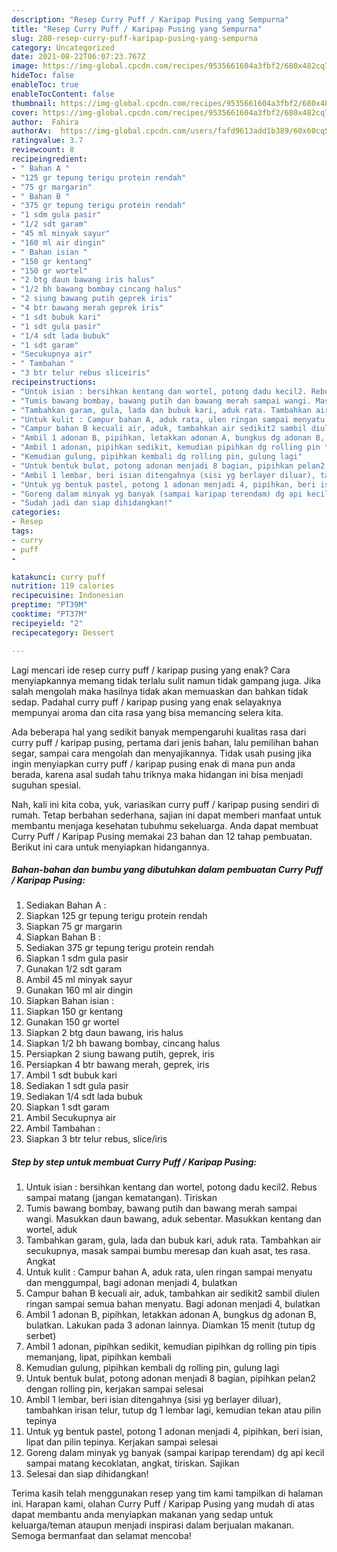 ```yaml
---
description: "Resep Curry Puff / Karipap Pusing yang Sempurna"
title: "Resep Curry Puff / Karipap Pusing yang Sempurna"
slug: 280-resep-curry-puff-karipap-pusing-yang-sempurna
category: Uncategorized
date: 2021-08-22T06:07:23.767Z
image: https://img-global.cpcdn.com/recipes/9535661604a3fbf2/680x482cq70/curry-puff-karipap-pusing-foto-resep-utama.jpg
hideToc: false
enableToc: true
enableTocContent: false
thumbnail: https://img-global.cpcdn.com/recipes/9535661604a3fbf2/680x482cq70/curry-puff-karipap-pusing-foto-resep-utama.jpg
cover: https://img-global.cpcdn.com/recipes/9535661604a3fbf2/680x482cq70/curry-puff-karipap-pusing-foto-resep-utama.jpg
author:  Fahira
authorAv:  https://img-global.cpcdn.com/users/fafd9613add1b389/60x60cq50/avatar.jpg
ratingvalue: 3.7
reviewcount: 8
recipeingredient:
- " Bahan A "
- "125 gr tepung terigu protein rendah"
- "75 gr margarin"
- " Bahan B "
- "375 gr tepung terigu protein rendah"
- "1 sdm gula pasir"
- "1/2 sdt garam"
- "45 ml minyak sayur"
- "160 ml air dingin"
- " Bahan isian "
- "150 gr kentang"
- "150 gr wortel"
- "2 btg daun bawang iris halus"
- "1/2 bh bawang bombay cincang halus"
- "2 siung bawang putih geprek iris"
- "4 btr bawang merah geprek iris"
- "1 sdt bubuk kari"
- "1 sdt gula pasir"
- "1/4 sdt lada bubuk"
- "1 sdt garam"
- "Secukupnya air"
- " Tambahan "
- "3 btr telur rebus sliceiris"
recipeinstructions:
- "Untuk isian : bersihkan kentang dan wortel, potong dadu kecil2. Rebus sampai matang (jangan kematangan). Tiriskan"
- "Tumis bawang bombay, bawang putih dan bawang merah sampai wangi. Masukkan daun bawang, aduk sebentar. Masukkan kentang dan wortel, aduk"
- "Tambahkan garam, gula, lada dan bubuk kari, aduk rata. Tambahkan air secukupnya, masak sampai bumbu meresap dan kuah asat, tes rasa. Angkat"
- "Untuk kulit : Campur bahan A, aduk rata, ulen ringan sampai menyatu dan menggumpal, bagi adonan menjadi 4, bulatkan"
- "Campur bahan B kecuali air, aduk, tambahkan air sedikit2 sambil diulen ringan sampai semua bahan menyatu. Bagi adonan menjadi 4, bulatkan"
- "Ambil 1 adonan B, pipihkan, letakkan adonan A, bungkus dg adonan B, bulatkan. Lakukan pada 3 adonan lainnya. Diamkan 15 menit (tutup dg serbet)"
- "Ambil 1 adonan, pipihkan sedikit, kemudian pipihkan dg rolling pin tipis memanjang, lipat, pipihkan kembali"
- "Kemudian gulung, pipihkan kembali dg rolling pin, gulung lagi"
- "Untuk bentuk bulat, potong adonan menjadi 8 bagian, pipihkan pelan2 dengan rolling pin, kerjakan sampai selesai"
- "Ambil 1 lembar, beri isian ditengahnya (sisi yg berlayer diluar), tambahkan irisan telur, tutup dg 1 lembar lagi, kemudian tekan atau pilin tepinya"
- "Untuk yg bentuk pastel, potong 1 adonan menjadi 4, pipihkan, beri isian, lipat dan pilin tepinya. Kerjakan sampai selesai"
- "Goreng dalam minyak yg banyak (sampai karipap terendam) dg api kecil sampai matang kecoklatan, angkat, tiriskan. Sajikan"
- "Sudah jadi dan siap dihidangkan!"
categories:
- Resep
tags:
- curry
- puff
- 

katakunci: curry puff  
nutrition: 119 calories
recipecuisine: Indonesian
preptime: "PT39M"
cooktime: "PT37M"
recipeyield: "2"
recipecategory: Dessert

---
```



Lagi mencari ide resep curry puff / karipap pusing yang enak? Cara menyiapkannya memang tidak terlalu sulit namun tidak gampang juga. Jika salah mengolah maka hasilnya tidak akan memuaskan dan bahkan tidak sedap. Padahal curry puff / karipap pusing yang enak selayaknya mempunyai aroma dan cita rasa yang bisa memancing selera kita.


Ada beberapa hal yang sedikit banyak mempengaruhi kualitas rasa dari curry puff / karipap pusing, pertama dari jenis bahan, lalu pemilihan bahan segar, sampai cara mengolah dan menyajikannya. Tidak usah pusing jika ingin menyiapkan curry puff / karipap pusing enak di mana pun anda berada, karena asal sudah tahu triknya maka hidangan ini bisa menjadi suguhan spesial.




Nah, kali ini kita coba, yuk, variasikan curry puff / karipap pusing sendiri di rumah. Tetap berbahan sederhana, sajian ini dapat memberi manfaat untuk membantu menjaga kesehatan tubuhmu sekeluarga. Anda dapat membuat Curry Puff / Karipap Pusing memakai 23 bahan dan 12 tahap pembuatan. Berikut ini cara untuk menyiapkan hidangannya.

<!--inarticleads1-->

##### Bahan-bahan dan bumbu yang dibutuhkan dalam pembuatan Curry Puff / Karipap Pusing:

1. Sediakan  Bahan A :
1. Siapkan 125 gr tepung terigu protein rendah
1. Siapkan 75 gr margarin
1. Siapkan  Bahan B :
1. Sediakan 375 gr tepung terigu protein rendah
1. Siapkan 1 sdm gula pasir
1. Gunakan 1/2 sdt garam
1. Ambil 45 ml minyak sayur
1. Gunakan 160 ml air dingin
1. Siapkan  Bahan isian :
1. Siapkan 150 gr kentang
1. Gunakan 150 gr wortel
1. Siapkan 2 btg daun bawang, iris halus
1. Siapkan 1/2 bh bawang bombay, cincang halus
1. Persiapkan 2 siung bawang putih, geprek, iris
1. Persiapkan 4 btr bawang merah, geprek, iris
1. Ambil 1 sdt bubuk kari
1. Sediakan 1 sdt gula pasir
1. Sediakan 1/4 sdt lada bubuk
1. Siapkan 1 sdt garam
1. Ambil Secukupnya air
1. Ambil  Tambahan :
1. Siapkan 3 btr telur rebus, slice/iris




<!--inarticleads2-->

##### Step by step untuk membuat Curry Puff / Karipap Pusing:

1. Untuk isian : bersihkan kentang dan wortel, potong dadu kecil2. Rebus sampai matang (jangan kematangan). Tiriskan
1. Tumis bawang bombay, bawang putih dan bawang merah sampai wangi. Masukkan daun bawang, aduk sebentar. Masukkan kentang dan wortel, aduk
1. Tambahkan garam, gula, lada dan bubuk kari, aduk rata. Tambahkan air secukupnya, masak sampai bumbu meresap dan kuah asat, tes rasa. Angkat
1. Untuk kulit : Campur bahan A, aduk rata, ulen ringan sampai menyatu dan menggumpal, bagi adonan menjadi 4, bulatkan
1. Campur bahan B kecuali air, aduk, tambahkan air sedikit2 sambil diulen ringan sampai semua bahan menyatu. Bagi adonan menjadi 4, bulatkan
1. Ambil 1 adonan B, pipihkan, letakkan adonan A, bungkus dg adonan B, bulatkan. Lakukan pada 3 adonan lainnya. Diamkan 15 menit (tutup dg serbet)
1. Ambil 1 adonan, pipihkan sedikit, kemudian pipihkan dg rolling pin tipis memanjang, lipat, pipihkan kembali
1. Kemudian gulung, pipihkan kembali dg rolling pin, gulung lagi
1. Untuk bentuk bulat, potong adonan menjadi 8 bagian, pipihkan pelan2 dengan rolling pin, kerjakan sampai selesai
1. Ambil 1 lembar, beri isian ditengahnya (sisi yg berlayer diluar), tambahkan irisan telur, tutup dg 1 lembar lagi, kemudian tekan atau pilin tepinya
1. Untuk yg bentuk pastel, potong 1 adonan menjadi 4, pipihkan, beri isian, lipat dan pilin tepinya. Kerjakan sampai selesai
1. Goreng dalam minyak yg banyak (sampai karipap terendam) dg api kecil sampai matang kecoklatan, angkat, tiriskan. Sajikan
1. Selesai dan siap dihidangkan!



Terima kasih telah menggunakan resep yang tim kami tampilkan di halaman ini. Harapan kami, olahan Curry Puff / Karipap Pusing yang mudah di atas dapat membantu anda menyiapkan makanan yang sedap untuk keluarga/teman ataupun menjadi inspirasi dalam berjualan makanan. Semoga bermanfaat dan selamat mencoba!
